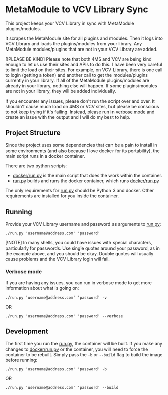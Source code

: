 # MetaModule to VCV Library Sync
This project keeps your VCV Library in sync with MetaModule plugins/modules.

It scrapes the MetaModule site for all plugins and modules.  Then it logs into VCV Library and loads the plugins/modules from your library.  Any MetaModule modules/plugins that are not in your VCV Library are added.

[!PLEASE BE KIND]
Please note that both 4MS and VCV are being kind enough to let us use their sites and APIs to do this.  I have been very careful to limit the load on their sites.  For example, on VCV Library, there is one call to login (getting a token) and another call to get the modules/plugins currently in your library.  If all of the MetaModule plugins/modules are already in your library, nothing else will happen.  If some plugins/modules are not in your library, they will be added individually.

If you encounter any issues, please don't run the script over and over.  It shouldn't cause much load on 4MS or VCV sites, but please be conscious to not keep trying if it's failing.  Instead, please run in [verbose mode](#verbose-mode) and create an issue with the output and I will do my best to help.

## Project Structure
Since the project uses some dependencies that can be a pain to install in some environments (and also because I love docker for its portability), the main script runs in a docker container.

There are two python scripts:
- [docker/run.py](docker/run.py) is the main script that does the work within the container.
- [run.py](run.py) builds and runs the docker container, which runs [docker/run.py](docker/run.py)

The only requirements for [run.py](run.py) should be Python 3 and docker.  Other requirements are installed for you inside the container.

## Running
Provide your VCV Library username and password as arguments to [run.py](run.py):
```
./run.py 'username@address.com' 'password'
```

[!NOTE]
In many shells, you could have issues with special characters, particularly for passwords.  Use single quotes around your password, as in the example above, and you should be okay.  Double quotes will usually cause problems and the VCV Library login will fail.

### Verbose mode
If you are having any issues, you can run in verbose mode to get more information about what is going on:
```
./run.py 'username@address.com' 'password' -v
```
OR
```
./run.py 'username@address.com' 'password' --verbose
```

## Development
The first time you run the [run.py](run.py), the container will be built.  If you make any changes to [docker/run.py](docker/run.py) or the container, you will need to force the container to be rebuilt.  Simply pass the `-b` or `--build` flag to build the image before running:
```
./run.py 'username@address.com' 'password' -b
```
OR
```
./run.py 'username@address.com' 'password' --build
```
